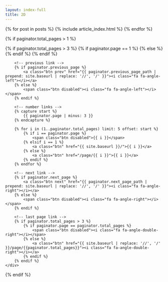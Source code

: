 ```yaml
---
layout: index-full
title: 2D
---
```

{% for post in posts %}
    {% include article_index.html %}
{% endfor %}

{% if paginator.total_pages > 1 %}
    <div class="pagination">
        <!-- link to first page -->
        {% if paginator.total_pages > 3 %}
            {% if paginator.page == 1 %}
                <span class="btn disabled"><i class="fa fa-angle-double-left"></i></span>
            {% else %}
                <a class="btn" href="{{ '/' | prepend: site.baseurl | replace: '//', '/' }}"><i class="fa fa-angle-double-left"></i></a>
            {% endif %}
        {% endif %}

        <!-- previous link -->
        {% if paginator.previous_page %}
            <a class="btn prev" href="{{ paginator.previous_page_path | prepend: site.baseurl | replace: '//', '/' }}"><i class="fa fa-angle-left"></i></a>
        {% else %}
            <span class="btn disabled"><i class="fa fa-angle-left"></i></span>
        {% endif %}

        <!-- number links -->
        {% capture start %}
            {{ paginator.page | minus: 3 }}
        {% endcapture %}

        {% for i in (1..paginator.total_pages) limit: 5 offset: start %}
            {% if i == paginator.page %}
                <span class="btn disabled">{{ i }}</span>
            {% elsif i == 1 %}
                <a class="btn" href="{{ site.baseurl }}/">{{ i }}</a>
            {% else %}
                <a class="btn" href="/page/{{ i }}">{{ i }}</a>
            {% endif %}
        {% endfor %}

        <!-- next link -->
        {% if paginator.next_page %}
            <a class="btn next" href="{{ paginator.next_page_path | prepend: site.baseurl | replace: '//', '/' }}"><i class="fa fa-angle-right"></i></a>
        {% else %}
            <span class="btn disabled"><i class="fa fa-angle-right"></i></span>
        {% endif %}

        <!-- last page link -->
        {% if paginator.total_pages > 3 %}
            {% if paginator.page == paginator.total_pages %}
                <span class="btn disabled"><i class="fa fa-angle-double-right"></i></span>
            {% else %}
                <a class="btn" href="{{ site.baseurl | replace: '//', '/' }}/page/{{paginator.total_pages}}"><i class="fa fa-angle-double-right"></i></a>
            {% endif %}
        {% endif %}
    </div>
{% endif %}